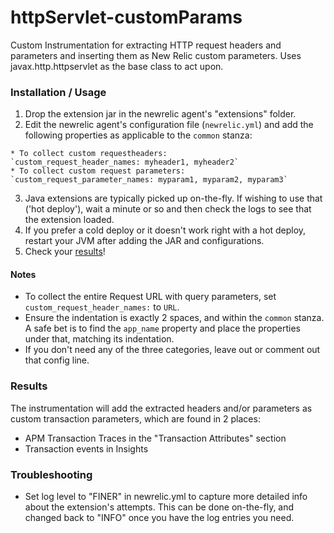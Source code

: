 # httpServlet-customParams
Custom Instrumentation for extracting HTTP request headers and parameters and inserting them as New Relic custom parameters. Uses javax.http.httpservlet as the base class to act upon.

### Installation / Usage
  1. Drop the extension jar in the newrelic agent's "extensions" folder.
  2. Edit the newrelic agent's configuration file (`newrelic.yml`) and add the following properties as applicable to the `common` stanza:

    * To collect custom requestheaders:
    `custom_request_header_names: myheader1, myheader2`
    * To collect custom request parameters:
    `custom_request_parameter_names: myparam1, myparam2, myparam3`

  3. Java extensions are typically picked up on-the-fly. If wishing to use that ('hot deploy'), wait a minute or so and then check the logs to see that the extension loaded. 
  4. If you prefer a cold deploy or it doesn't work right with a hot deploy, restart your JVM after adding the JAR and configurations.
  5. Check your [results](#results)!

#### Notes
  * To collect the entire Request URL with query parameters, set `custom_request_header_names:` to `URL`.
  * Ensure the indentation is exactly 2 spaces, and within the `common` stanza. A safe bet is to find the `app_name` property and place the properties under that, matching its indentation.
  * If you don't need any of the three categories, leave out or comment out that config line.

### Results
The instrumentation will add the extracted headers and/or parameters as custom transaction parameters, which are found in 2 places:
  * APM Transaction Traces in the "Transaction Attributes" section
  * Transaction events in Insights

### Troubleshooting
  * Set log level to "FINER" in newrelic.yml to capture more detailed info about the extension's attempts. This can be done on-the-fly, and changed back to "INFO" once you have the log entries you need.

